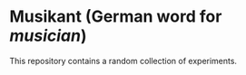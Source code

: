 # Musikant (German word for *musician*)

This repository contains a random collection of experiments.
